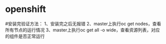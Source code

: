 # openshift

#安装完验证方法：
1、安装完之后无报错
2、master上执行oc get nodes，查看所有节点的运行情况
3、master上执行oc get all -o wide，查看资源列表，对应的组件是否正常运行

